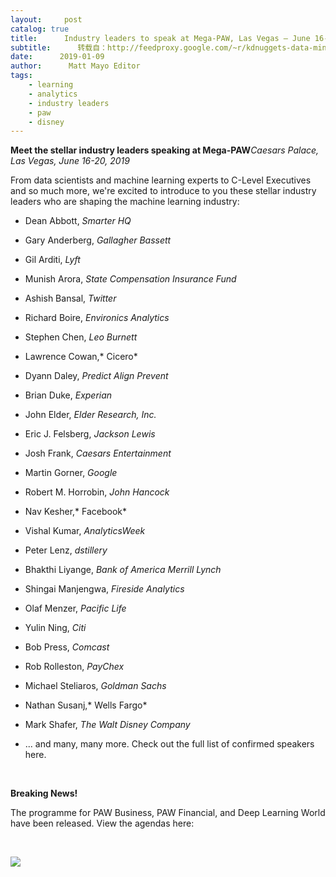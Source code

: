 ```yaml
---
layout:     post
catalog: true
title:      Industry leaders to speak at Mega-PAW, Las Vegas – June 16-20
subtitle:      转载自：http://feedproxy.google.com/~r/kdnuggets-data-mining-analytics/~3/bqi1jeZWnVk/paw-industry-leaders-speak-mega-paw-las-vegas.html
date:      2019-01-09
author:      Matt Mayo Editor
tags:
    - learning
    - analytics
    - industry leaders
    - paw
    - disney
---
```


**Meet the stellar industry leaders speaking at Mega-PAW***Caesars Palace, Las Vegas, June 16-20, 2019*

From data scientists and machine learning experts to C-Level Executives and so much more, we're excited to introduce to you these stellar industry leaders who are shaping the machine learning industry:

- Dean Abbott, *Smarter HQ*

- Gary Anderberg, *Gallagher Bassett*

- Gil Arditi, *Lyft*

- Munish Arora, *State Compensation Insurance Fund*

- Ashish Bansal, *Twitter*

- Richard Boire, *Environics Analytics*

- Stephen Chen, *Leo Burnett*

- Lawrence Cowan,* Cicero*

- Dyann Daley, *Predict Align Prevent*

- Brian Duke, *Experian*

- John Elder, *Elder Research, Inc.*

- Eric J. Felsberg, *Jackson Lewis*

- Josh Frank, *Caesars Entertainment*

- Martin Gorner, *Google*

- Robert M. Horrobin, *John Hancock*

- Nav Kesher,* Facebook*

- Vishal Kumar, *AnalyticsWeek*

- Peter Lenz, *dstillery*

- Bhakthi Liyange, *Bank of America Merrill Lynch*

- Shingai Manjengwa, *Fireside Analytics*

- Olaf Menzer, *Pacific Life*

- Yulin Ning, *Citi*

- Bob Press, *Comcast*

- Rob Rolleston, *PayChex*

- Michael Steliaros, *Goldman Sachs*

- Nathan Susanj,* Wells Fargo*

- Mark Shafer, *The Walt Disney Company*

- ... and many, many more. Check out the full list of confirmed speakers here.


 

**Breaking News!**

The programme for PAW Business, PAW Financial, and Deep Learning World have been released. View the agendas here:


 

![](https://1-risingmedia.com/uploads/95c3a7ea26be34052cf8232677e2e10b.jpg)


